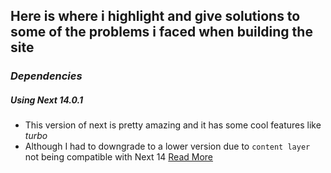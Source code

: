 ## Here is where i highlight and give solutions to some of the problems i faced when building the site

### _Dependencies_

##### Using Next 14.0.1
- This version of next is pretty amazing and it has some cool features like _turbo_
- Although I had to downgrade to a lower version due to
  `content layer` not being compatible with Next 14 [Read More](https://github.com/contentlayerdev/contentlayer/issues/575#issuecomment-1823718698)


